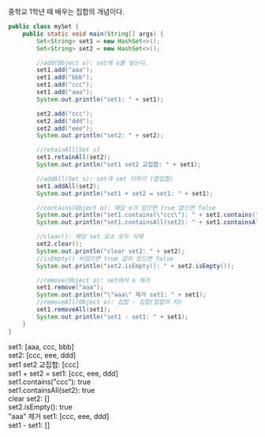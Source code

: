 
   중학교 1학년 때 배우는 집합의 개념이다.
   

```Java
public class mySet {
    public static void main(String[] args) {
        Set<String> set1 = new HashSet<>();
        Set<String> set2 = new HashSet<>();

        //add(Object o): set에 o를 넣는다.
        set1.add("aaa");
        set1.add("bbb");
        set1.add("ccc");
        set1.add("aaa");
        System.out.println("set1: " + set1);

        set2.add("ccc");
        set2.add("ddd");
        set2.add("eee");
        System.out.println("set2: " + set2);

        //retainAll(Set s)
        set1.retainAll(set2);
        System.out.println("set1 set2 교집합: " + set1);

        //addAll(Set s): set과 set 더하기 (합집합)
        set1.addAll(set2);
        System.out.println("set1 + set2 = set1: " + set1);

        //contains(Object o): 해당 o가 있으면 true 없으면 false
        System.out.println("set1.contains(\"ccc\"): " + set1.contains("ccc"));
        System.out.println("set1.containsAll(set2): " + set1.containsAll(set2));

        //clear(): 해당 set 요소 모두 삭제
        set2.clear();
        System.out.println("clear set2: " + set2);
        //isEmpty() 비었으면 true 값이 있으면 false
        System.out.println("set2.isEmpty(): " + set2.isEmpty());

        //remove(Object o): set에서 o 제거
        set1.remove("aaa");
        System.out.println("\"aaa\" 제거 set1: " + set1);
        //removeAll(Object o): 집합 - 집합(집합의 차)
        set1.removeAll(set1);
        System.out.println("set1 - set1: " + set1);
    }
}
```

set1: [aaa, ccc, bbb]  
set2: [ccc, eee, ddd]  
set1 set2 교집합: [ccc]  
set1 + set2 = set1: [ccc, eee, ddd]  
set1.contains("ccc"): true  
set1.containsAll(set2): true  
clear set2: []  
set2.isEmpty(): true  
"aaa" 제거 set1: [ccc, eee, ddd]  
set1 - set1: []